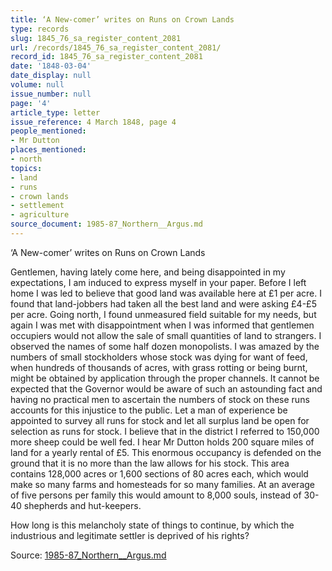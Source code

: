 ```yaml
---
title: ‘A New-comer’ writes on Runs on Crown Lands
type: records
slug: 1845_76_sa_register_content_2081
url: /records/1845_76_sa_register_content_2081/
record_id: 1845_76_sa_register_content_2081
date: '1848-03-04'
date_display: null
volume: null
issue_number: null
page: '4'
article_type: letter
issue_reference: 4 March 1848, page 4
people_mentioned:
- Mr Dutton
places_mentioned:
- north
topics:
- land
- runs
- crown lands
- settlement
- agriculture
source_document: 1985-87_Northern__Argus.md
---
```


‘A New-comer’ writes on Runs on Crown Lands

Gentlemen, having lately come here, and being disappointed in my expectations, I am induced to express myself in your paper.  Before I left home I was led to believe that good land was available here at £1 per acre.  I found that land-jobbers had taken all the best land and were asking £4-£5 per acre.  Going north, I found unmeasured field suitable for my needs, but again I was met with disappointment when I was informed that gentlemen occupiers would not allow the sale of small quantities of land to strangers.  I observed the names of some half dozen monopolists.  I was amazed by the numbers of small stockholders whose stock was dying for want of feed, when hundreds of thousands of acres, with grass rotting or being burnt, might be obtained by application through the proper channels.  It cannot be expected that the Governor would be aware of such an astounding fact and having no practical men to ascertain the numbers of stock on these runs accounts for this injustice to the public.  Let a man of experience be appointed to survey all runs for stock and let all surplus land be open for selection as runs for stock.  I believe that in the district I referred to 150,000 more sheep could be well fed.  I hear Mr Dutton holds 200 square miles of land for a yearly rental of £5.  This enormous occupancy is defended on the ground that it is no more than the law allows for his stock.  This area contains 128,000 acres or 1,600 sections of 80 acres each, which would make so many farms and homesteads for so many families.  At an average of five persons per family this would amount to 8,000 souls, instead of 30-40 shepherds and hut-keepers.

How long is this melancholy state of things to continue, by which the industrious and legitimate settler is deprived of his rights?

Source: [1985-87_Northern__Argus.md](/downloads/markdown/1985-87_Northern__Argus.md)
